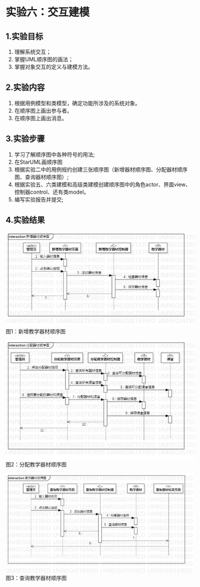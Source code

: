 # 实验六：交互建模

## 1.实验目标

1. 理解系统交互；
2. 掌握UML顺序图的画法；
3. 掌握对象交互的定义与建模方法。

## 2.实验内容

1. 根据用例模型和类模型，确定功能所涉及的系统对象。  
2. 在顺序图上画出参与者。  
3. 在顺序图上画出消息。 

## 3.实验步骤

1. 学习了解顺序图中各种符号的用法;  
2. 在StarUML画顺序图  
3. 根据实验二中的用例规约创建三张顺序图（新增器材顺序图、分配器材顺序图、查询器材顺序图）;  
4. 根据实验五、六类建模和高级类建模创建顺序图中的角色actor、界面view、控制器control、还有类model。  
5. 编写实验报告并提交;  

## 4.实验结果

![新增器材顺序图](./model6_1.jpg)  
图1：新增教学器材顺序图

![分配器材顺序图](./model6_2.jpg)  
图2：分配教学器材顺序图

![查询器材顺序图](./model6_3.jpg)   
图3：查询教学器材顺序图
